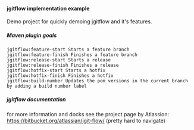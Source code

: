 #### jgitflow implementation example

Demo project for quickly demoing jgitflow and it's features.

##### Maven plugin goals
```
jgitflow:feature-start Starts a feature branch
jgitflow:feature-finish Finishes a feature branch
jgitflow:release-start Starts a release
jgitflow:release-finish Finishes a release
jgitflow:hotfix-start Starts a hotfix
jgitflow:hotfix-finish Finishes a hotfix
jgitflow:build-number Updates the pom versions in the current branch by adding a build number label
```

##### jgitflow documentation
for more information and docks see the project page by Atlassion: https://bitbucket.org/atlassian/jgit-flow/ (pretty hard to navigate)
